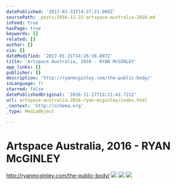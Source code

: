 ```yaml
---
datePublished: '2017-01-31T14:27:21.968Z'
sourcePath: _posts/2016-11-22-artspace-australia-2016.md
inFeed: true
hasPage: true
keywords: []
related: []
author: []
via: {}
dateModified: '2017-01-31T14:26:38.007Z'
title: 'Artspace Australia, 2016 - RYAN McGINLEY'
app_links: []
publisher: {}
description: 'http://ryanmcginley.com/the-public-body/'
inLanguage: fr
starred: false
datePublishedOriginal: '2016-11-27T19:21:42.721Z'
url: artspace-australia-2016-ryan-mcginley/index.html
_context: 'http://schema.org'
_type: MediaObject

---
```

# Artspace Australia, 2016 - RYAN McGINLEY

http://ryanmcginley.com/the-public-body/
![](https://the-grid-user-content.s3-us-west-2.amazonaws.com/ca893154-14dd-48ad-b459-90757c5f5c4f.jpg)
![](https://the-grid-user-content.s3-us-west-2.amazonaws.com/7fa6d510-0a99-4cda-9a6c-03c4d1213ab6.jpg)
![](https://the-grid-user-content.s3-us-west-2.amazonaws.com/1de83f00-83e6-4dfe-882f-3c6a86830936.jpg)